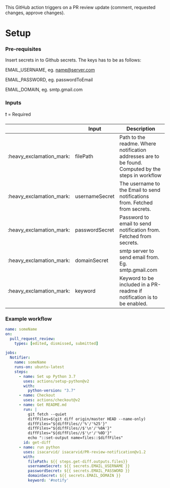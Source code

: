 This GitHub action triggers on a PR review update (comment, requested changes, approve changes).  

# Setup
### Pre-requisites
Insert secrets in to Github secrets. The keys has to be as follows:

EMAIL_USERNAME, eg. name@server.com

EMAIL_PASSWORD, eg. passwordToEmail

EMAIL_DOMAIN, eg. smtp.gmail.com

    
### Inputs

:heavy_exclamation_mark: = Required

<table>
  <thead>
    <tr>
      <th width="1%">&nbsp;</th>
      <th width="20%">Input</th>
      <th width="69%">Description</th>
    </tr>
  </thead>
  <tbody>
    <tr>
      <td>:heavy_exclamation_mark:</td>
      <td>filePath</td>
      <td>Path to the readme. Where notification addresses are to be found. Computed by the steps in workflow</td>
    </tr>
    <tr>
      <td>:heavy_exclamation_mark:</td>
      <td>usernameSecret</td>
      <td>The username to the Email to send notifications from. Fetched from secrets.</td>
    </tr>
    <tr>
      <td>:heavy_exclamation_mark:</td>
      <td>passwordSecret</td>
      <td>
        Password to email to send notification from. Fetched from secrets.
       </td>
    </tr>
    <tr>
      <td>:heavy_exclamation_mark:</td>
      <td>domainSecret</td>
      <td>smtp server to send email from. Eg. smtp.gmail.com</td>
    </tr>
    <tr>
      <td>:heavy_exclamation_mark:</td>
      <td>keyword</td>
      <td>
       Keyword to be included in a PR-readme if notification is to be enabled.
      </td>
    </tr>
  </tbody>
</table>
          
### Example workflow
```yaml
name: someName
on:
  pull_request_review:
    types: [edited, dismissed, submitted]
  
jobs:
  Notifier:
    name: someName
    runs-on: ubuntu-latest
    steps:
      - name: Set up Python 3.7
        uses: actions/setup-python@v2
        with:
          python-version: "3.7"
      - name: Checkout
        uses: actions/checkout@v2
      - name: Get README.md
        run: |
          git fetch --quiet
          diffFiles=$(git diff origin/master HEAD --name-only)
          diffFiles="${diffFiles//'%'/'%25'}"
          diffFiles="${diffFiles//$'\n'/'%0A'}"
          diffFiles="${diffFiles//$'\r'/'%0D'}"
          echo "::set-output name=files::$diffFiles"
        id: get-diff
      - name: run python
        uses: isacarvid/ isacarvid/PR-review-notification@v1.2
        with:
          filePath: ${{ steps.get-diff.outputs.files}}
          usernameSecret: ${{ secrets.EMAIL_USERNAME }}
          passwordSecret: ${{ secrets.EMAIL_PASSWORD }}
          domainSecret: ${{ secrets.EMAIL_DOMAIN }}
          keyword: '#notify'

